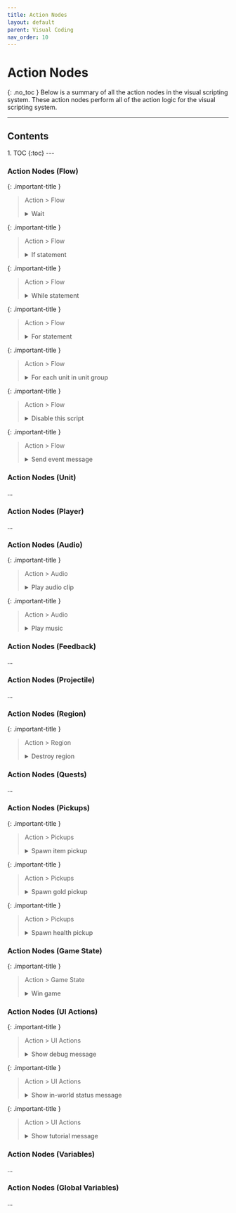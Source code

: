 ```yaml
---
title: Action Nodes
layout: default
parent: Visual Coding
nav_order: 10
---
```


# Action Nodes
{: .no_toc }
Below is a summary of all the action nodes in the visual scripting system. These action nodes perform all of the action logic for the visual scripting system.

---
<h2 class="text-delta">Contents</h2>
1. TOC
{:toc}
---

### Action Nodes (Flow)

{: .important-title }
> Action > Flow
> 
> <details markdown="1" class="note">
> <summary style="font-weight: 500;">Wait</summary>
> ![Script Editor Example](../assets/action-nodes-1.jpg)
>
> Waits for the specified amount of time before continuing the remaining actions. 
> </details>

{: .important-title }
> Action > Flow
> 
> <details markdown="1" class="note">
> <summary style="font-weight: 500;">If statement</summary>
> ![Script Editor Example](../assets/action-nodes-2.jpg)
>
> Only executes the nested actions if the given condition is true. 
> </details>

{: .important-title }
> Action > Flow
> 
> <details markdown="1" class="note">
> <summary style="font-weight: 500;">While statement</summary>
> ![Script Editor Example](../assets/action-nodes-3.jpg)
>
> Executes the nested actions while the specified condition is true.
> </details>

{: .important-title }
> Action > Flow
> 
> <details markdown="1" class="note">
> <summary style="font-weight: 500;">For statement</summary>
> ![Script Editor Example](../assets/action-nodes-4.jpg)
>
> Executes the nested actions a set number of times.
> </details>

{: .important-title }
> Action > Flow
> 
> <details markdown="1" class="note">
> <summary style="font-weight: 500;">For each unit in unit group</summary>
> ![Script Editor Example](../assets/action-nodes-5.jpg)
>
> Executes the nested actions for each unit in the specified unit group.
> </details>

{: .important-title }
> Action > Flow
> 
> <details markdown="1" class="note">
> <summary style="font-weight: 500;">Disable this script</summary>
> ![Script Editor Example](../assets/action-nodes-6.jpg)
>
> Disables this script, preventing the events from triggering.
> </details>

{: .important-title }
> Action > Flow
> 
> <details markdown="1" class="note">
> <summary style="font-weight: 500;">Send event message</summary>
> ![Script Editor Example](../assets/action-nodes-7.jpg)
>
> Sends an event message which can be received by the corresponding event message event. This allows you to have one script trigger logic in a secondary script.
> </details>

### Action Nodes (Unit)
...

### Action Nodes (Player)
...

### Action Nodes (Audio)

{: .important-title }
> Action > Audio
> 
> <details markdown="1" class="note">
> <summary style="font-weight: 500;">Play audio clip</summary>
> ![Script Editor Example](../assets/action-nodes-14.jpg)
>
> Plays the specified sound effect. **Do not** use this to play game music - use the `Play music` action instead!
> </details>

{: .important-title }
> Action > Audio
> 
> <details markdown="1" class="note">
> <summary style="font-weight: 500;">Play music</summary>
> ![Script Editor Example](../assets/action-nodes-15.jpg)
>
> Plays the specified music. **Do not** use this to play sound effects - use the `Play audio clip` action instead!
> </details>

### Action Nodes (Feedback)
...

### Action Nodes (Projectile)
...

### Action Nodes (Region)

{: .important-title }
> Action > Region
> 
> <details markdown="1" class="note">
> <summary style="font-weight: 500;">Destroy region</summary>
> ![Script Editor Example](../assets/action-nodes-7.jpg)
>
> Destroys all regions with the given name (if any exist).
> </details>

### Action Nodes (Quests)
...

### Action Nodes (Pickups)

{: .important-title }
> Action > Pickups
> 
> <details markdown="1" class="note">
> <summary style="font-weight: 500;">Spawn item pickup</summary>
> ![Script Editor Example](../assets/action-nodes-11.jpg)
>
> Spawn an item pickup at the specified location which contains the specified item.
> </details>

{: .important-title }
> Action > Pickups
> 
> <details markdown="1" class="note">
> <summary style="font-weight: 500;">Spawn gold pickup</summary>
> ![Script Editor Example](../assets/action-nodes-12.jpg)
>
> Spawn a gold pickup at the specified location which contains the specified amount of gold.
> </details>

{: .important-title }
> Action > Pickups
> 
> <details markdown="1" class="note">
> <summary style="font-weight: 500;">Spawn health pickup</summary>
> ![Script Editor Example](../assets/action-nodes-13.jpg)
>
> Spawn a health pickup at the specified location.
> </details>

### Action Nodes (Game State)

{: .important-title }
> Action > Game State
> 
> <details markdown="1" class="note">
> <summary style="font-weight: 500;">Win game</summary>
> ![Script Editor Example](../assets/action-nodes-10.jpg)
>
> Have the player win the game, taking them to the victory screen.
> </details>

### Action Nodes (UI Actions)

{: .important-title }
> Action > UI Actions
> 
> <details markdown="1" class="note">
> <summary style="font-weight: 500;">Show debug message</summary>
> ![Script Editor Example](../assets/action-nodes-16.jpg)
>
> Logs the given message to the game console.
> </details>

{: .important-title }
> Action > UI Actions
> 
> <details markdown="1" class="note">
> <summary style="font-weight: 500;">Show in-world status message</summary>
> ![Script Editor Example](../assets/action-nodes-17.jpg)
>
> Shows the specified message in world space with the specified text and color (this is how the gold and health messages are implemented!).
> </details>

{: .important-title }
> Action > UI Actions
> 
> <details markdown="1" class="note">
> <summary style="font-weight: 500;">Show tutorial message</summary>
> ![Script Editor Example](../assets/action-nodes-18.jpg)
>
> Shows the given message in a tutorial window. This is useful for giving information or instructions to the player.
> </details>

### Action Nodes (Variables)
...

### Action Nodes (Global Variables)
...
